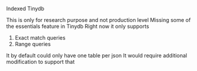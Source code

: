 Indexed Tinydb

This is only for research purpose and not production level
Missing some of the essentials feature in Tinydb
Right now it only supports
1. Exact match queries
2. Range queries

It by default could only have one table per json
It would require additional modification to support that
